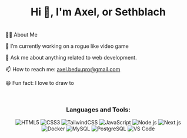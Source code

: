 <h1 align="center">
  Hi 👋, I'm Axel, or Sethblach
</h1>

<br>
      👨‍💻 About Me
      
🔭 I’m currently working on a rogue like video game
    
💬 Ask me about anything related to web development.
    
📫 How to reach me: [axel.bedu.pro@gmail.com](mailto:axel.bedu.pro@gmail.com)
    
😄 Fun fact: I love to draw to

<br>

<h3 align="center">Languages and Tools:</h3>
<p align="center">
  <img src="https://img.shields.io/badge/HTML5-E34F26?style=flat-square&logo=html5&logoColor=white" alt="HTML5"/>
    <img src="https://img.shields.io/badge/CSS3-1572B6?style=flat-square&logo=css3&logoColor=white" alt="CSS3"/>
    <img src="https://img.shields.io/badge/Tailwind_CSS-06B6D4?style=flat-square&logo=tailwindcss&logoColor=white" alt="TailwindCSS"/>
    <img src="https://img.shields.io/badge/JavaScript-F7DF1E?style=flat-square&logo=javascript&logoColor=black" alt="JavaScript"/>
    <img src="https://img.shields.io/badge/Node.js-339933?style=flat-square&logo=nodedotjs&logoColor=white" alt="Node.js"/>
    <img src="https://img.shields.io/badge/Next.js-000000?style=flat-square&logo=nextdotjs&logoColor=white" alt="Next.js"/>
    <img src="https://img.shields.io/badge/Docker-2496ED?style=flat-square&logo=docker&logoColor=white" alt="Docker"/>
    <img src="https://img.shields.io/badge/MySQL-4479A1?style=flat-square&logo=mysql&logoColor=white" alt="MySQL"/>
    <img src="https://img.shields.io/badge/PostgreSQL-4169E1?style=flat-square&logo=postgresql&logoColor=white" alt="PostgreSQL"/>
    <img src="https://img.shields.io/badge/VS_Code-007ACC?style=flat-square&logo=visualstudiocode&logoColor=white" alt="VS Code"/>
</p>
